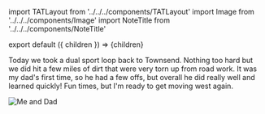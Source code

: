 import TATLayout from '../../../components/TATLayout'
import Image from '../../../components/Image'
import NoteTitle from '../../../components/NoteTitle'

export default ({ children }) => <TATLayout prev="2018-08-23" next="2018-08-25" >{children}</TATLayout>

<NoteTitle
  title="August 24, 2018 &mdash; North Carolina &#8594; Tennessee"
  subtitle="210 miles"
/>

Today we took a dual sport loop back to Townsend. Nothing too hard but we did hit a few miles of dirt that were very torn up from road work. It was my dad's first time, so he had a few offs, but overall he did really well and learned quickly! Fun times, but I'm ready to get moving west again.

<Image src="https://s3.amazonaws.com/tat.honkytonk.in/07/IMG_4189.jpg" alt="Me and Dad" />
